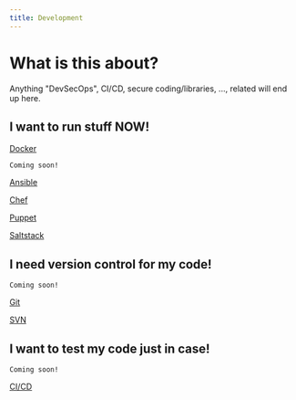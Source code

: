 ```yaml
---
title: Development
---
```


# What is this about?
Anything "DevSecOps", CI/CD, secure coding/libraries, ..., related will end up here.


## I want to run stuff NOW!

[Docker](./Docker/)
```
Coming soon!
```
[Ansible](./Ansible/)

[Chef](./Chef/)

[Puppet](./Puppet/)

[Saltstack](./Saltstack/)

## I need version control for my code!

```
Coming soon!
```
[Git](./git)

[SVN](./svn)

## I want to test my code just in case!

```
Coming soon!
```
[CI/CD](./CI-CD/)